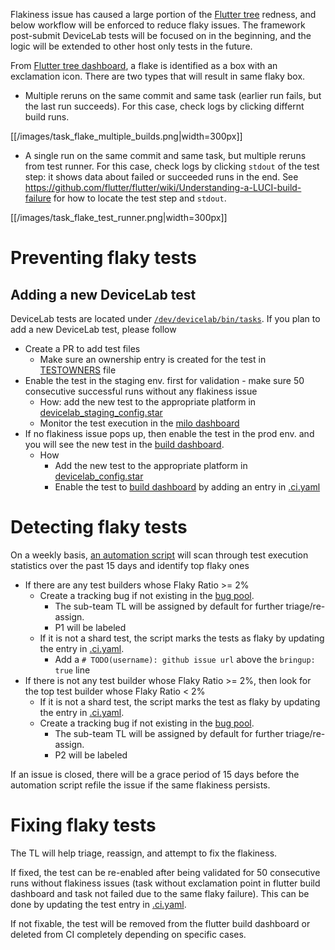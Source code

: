 Flakiness issue has caused a large portion of the [Flutter tree](https://flutter-dashboard.appspot.com/#/build) redness, and below workflow will be enforced to reduce flaky issues. The framework post-submit DeviceLab tests will be focused on in the beginning, and the logic will be extended to other host only tests in the future.

From [Flutter tree dashboard](https://flutter-dashboard.appspot.com/#/build), a flake is identified as a box with an exclamation icon. There are two types that will result in same flaky box.
* Multiple reruns on the same commit and same task (earlier run fails, but the last run succeeds). For this case, check logs by clicking differnt build runs.

[[/images/task_flake_multiple_builds.png|width=300px]]

* A single run on the same commit and same task, but multiple reruns from test runner. For this case, check logs by clicking `stdout` of the test step: it shows data about failed or succeeded runs in the end. See https://github.com/flutter/flutter/wiki/Understanding-a-LUCI-build-failure for how to locate the test step and `stdout`.

[[/images/task_flake_test_runner.png|width=300px]]

# Preventing flaky tests
## Adding a new DeviceLab test
DeviceLab tests are located under [`/dev/devicelab/bin/tasks`](https://github.com/flutter/flutter/tree/master/dev/devicelab/bin/tasks). If you plan to add a new DeviceLab test, please follow
* Create a PR to add test files
  * Make sure an ownership entry is created for the test in [TESTOWNERS](https://github.com/flutter/flutter/blob/master/TESTOWNERS) file
* Enable the test in the staging env. first for validation - make sure 50 consecutive successful runs without any flakiness issue
  * How: add the new test to the appropriate platform in [devicelab_staging_config.star](https://github.com/flutter/infra/blob/master/config/devicelab_staging_config.star)
  * Monitor the test execution in the [milo dashboard](https://ci.chromium.org/p/flutter/g/devicelab_staging/console)
* If no flakiness issue pops up, then enable the test in the prod env. and you will see the new test in the [build dashboard](https://flutter-dashboard.appspot.com/#/build).
  * How
    * Add the new test to the appropriate platform in [devicelab_config.star](https://github.com/flutter/infra/blob/master/config/devicelab_config.star)
    * Enable the test to [build dashboard](https://flutter-dashboard.appspot.com/#/build) by adding an entry in [.ci.yaml](https://github.com/flutter/flutter/blob/master/.ci.yaml)


# Detecting flaky tests
On a weekly basis, [an automation script](https://github.com/flutter/cocoon/blob/master/app_dart/lib/src/request_handlers/check_flaky_tests_and_update_github.dart) will scan through test execution statistics over the past 15 days and identify top flaky ones
* If there are any test builders whose Flaky Ratio >= 2%
  * Create a tracking bug if not existing in the [bug pool](https://github.com/flutter/flutter/issues?q=is%3Aopen+is%3Aissue+project%3Aflutter%2Fflutter%2F189+label%3A%22team%3A+flakes%22).
    * The sub-team TL will be assigned by default for further triage/re-assign.
    * P1 will be labeled
  * If it is not a shard test, the script marks the tests as flaky by updating the entry in [.ci.yaml](https://github.com/flutter/flutter/blob/master/.ci.yaml).
    * Add a `# TODO(username): github issue url` above the `bringup: true` line
* If there is not any test builder whose Flaky Ratio >= 2%, then look for the top test builder whose Flaky Ratio < 2%
  * If it is not a shard test, the script marks the test as flaky by updating the entry in [.ci.yaml](https://github.com/flutter/flutter/blob/master/.ci.yaml).
  * Create a tracking bug if not existing in the [bug pool](https://github.com/flutter/flutter/issues?q=is%3Aopen+is%3Aissue+project%3Aflutter%2Fflutter%2F189+label%3A%22team%3A+flakes%22).
    * The sub-team TL will be assigned by default for further triage/re-assign.
    * P2 will be labeled

If an issue is closed, there will be a grace period of 15 days before the automation script refile the issue if the same flakiness persists.
# Fixing flaky tests
The TL will help triage, reassign, and attempt to fix the flakiness.

If fixed, the test can be re-enabled after being validated for 50 consecutive runs without flakiness issues (task without exclamation point in flutter build dashboard and task not failed due to the same flaky failure). This can be done by updating the test entry in [.ci.yaml](https://github.com/flutter/flutter/blob/master/.ci.yaml).

If not fixable, the test will be removed from the flutter build dashboard or deleted from CI completely depending on specific cases.